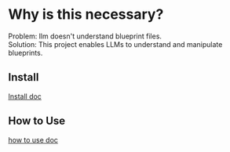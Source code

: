 # Why is this necessary?

Problem: llm doesn't understand blueprint files.  
Solution: This project enables LLMs to understand and manipulate blueprints.

## Install
[Install doc](docs/install.md)

## How to Use
[how to use doc](docs/howtouse.md)
